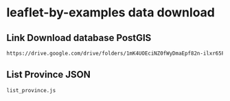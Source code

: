 # leaflet-by-examples data download
## Link Download database PostGIS
```bash
https://drive.google.com/drive/folders/1mK4UOEciNZ0fWyDmaEpf82n-ilxr65Fh

```
## List Province JSON
```bash
list_province.js
```